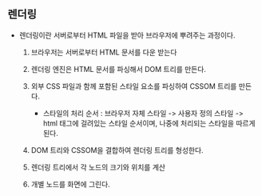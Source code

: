 ## 렌더링

- 렌더링이란 서버로부터 HTML 파일을 받아 브라우저에 뿌려주는 과정이다.
  
  1. 브라우저는 서버로부터 HTML 문서를 다운 받는다
  
  2. 렌더링 엔진은 HTML 문서를 파싱해서 DOM 트리를 만든다.
  
  3. 외부 CSS 파일과 함께 포함된 스타일 요소를 파싱하여 CSSOM 트리를 만든다.
     
     - 스타일의 처리 순서 : 브라우저 자체 스타일 -> 사용자 정의 스타일 -> html 태그에 걸려있는 스타일 순서이며, 나중에 처리되는 스타일을 따르게 된다.
  
  4. DOM 트리와 CSSOM을 결합하여 렌더링 트리를 형성한다.
  
  5. 렌더링 트리에서 각 노드의 크기와 위치를 계산
  
  6. 개별 노드를 화면에 그린다.

